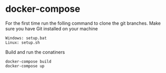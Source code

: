 # docker-compose
For the first time run the folling command to clone the git branches. Make sure you have Git installed on your machine

```shell
Windows: setup.bat
Linux: setup.sh
```

Build and run the conatiners

```shell
docker-compose build
docker-compose up
```

